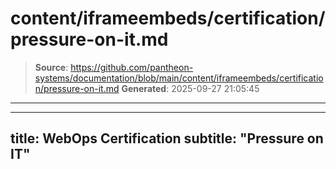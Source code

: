 # content/iframeembeds/certification/pressure-on-it.md

> **Source**: https://github.com/pantheon-systems/documentation/blob/main/content/iframeembeds/certification/pressure-on-it.md
> **Generated**: 2025-09-27 21:05:45

---

---
title: WebOps Certification
subtitle: "Pressure on IT"
---

<Partial file="certification-guide/pressure-on-it.md" />
